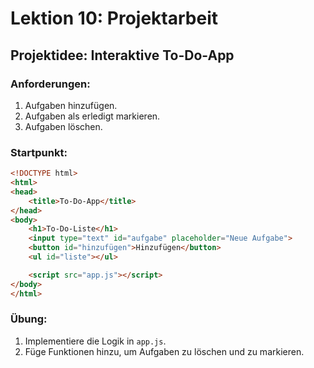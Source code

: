 
# Lektion 10: Projektarbeit

## Projektidee: Interaktive To-Do-App

### Anforderungen:
1. Aufgaben hinzufügen.
2. Aufgaben als erledigt markieren.
3. Aufgaben löschen.

### Startpunkt:
```html
<!DOCTYPE html>
<html>
<head>
    <title>To-Do-App</title>
</head>
<body>
    <h1>To-Do-Liste</h1>
    <input type="text" id="aufgabe" placeholder="Neue Aufgabe">
    <button id="hinzufügen">Hinzufügen</button>
    <ul id="liste"></ul>

    <script src="app.js"></script>
</body>
</html>
```

### Übung:

1. Implementiere die Logik in `app.js`.
2. Füge Funktionen hinzu, um Aufgaben zu löschen und zu markieren.
